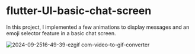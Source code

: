 # flutter-UI-basic-chat-screen

In this project, I implemented a few animations to display messages and an emoji selector feature in a basic chat screen.

![2024-09-2516-49-39-ezgif com-video-to-gif-converter](https://github.com/user-attachments/assets/f7a2d588-99c5-46d0-a143-11cd4ade6196)

